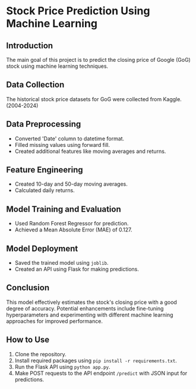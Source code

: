 # Stock Price Prediction Using Machine Learning

## Introduction
The main goal of this project is to predict the closing price of Google (GoG) stock using machine learning techniques.

## Data Collection
The historical stock price datasets for GoG were collected from Kaggle.(2004-2024)

## Data Preprocessing
- Converted 'Date' column to datetime format.
- Filled missing values using forward fill.
- Created additional features like moving averages and returns.

## Feature Engineering
- Created 10-day and 50-day moving averages.
- Calculated daily returns.

## Model Training and Evaluation
- Used Random Forest Regressor for prediction.
- Achieved a Mean Absolute Error (MAE) of 0.127.

## Model Deployment
- Saved the trained model using `joblib`.
- Created an API using Flask for making predictions.

## Conclusion
This model effectively estimates the stock's closing price with a good degree of accuracy. Potential enhancements include fine-tuning hyperparameters and experimenting with different machine learning approaches for improved performance.

## How to Use
1. Clone the repository.
2. Install required packages using `pip install -r requirements.txt`.
3. Run the Flask API using `python app.py`.
4. Make POST requests to the API endpoint `/predict` with JSON input for predictions.

